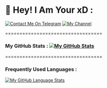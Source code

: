 # 👋 Hey! I Am Your xD :
[![Contact Me On Telegram](https://img.shields.io/badge/Telegram-2CA5E0?style=for-the-badge&logo=telegram&logoColor=white)](https://t.me/xD_Boi) [![My Channel](https://img.shields.io/badge/TG%20Channel-2CA5E0?style=for-the-badge&logo=telegram&logoColor=white)](https://t.me/xD_Botsz)

==================================
### My GitHub Stats :   [![My GitHub Stats](https://github-readme-stats.vercel.app/api/?username=xD-Botzz&count_private=true&showicons=true&theme=tokyonight)]()
==================================
### Frequently Used Languages :
[![My GitHub Language Stats](https://github-readme-stats.vercel.app/api/top-langs/?username=xD-Botzz&langs_count=5&theme=tokyonight)]()